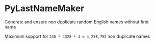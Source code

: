 # PyLastNameMaker
Generate and ensure non duplicate random English names without first name

Maximum support for `246 * 4328 * 4 = 4,258,752` non duplicate names
